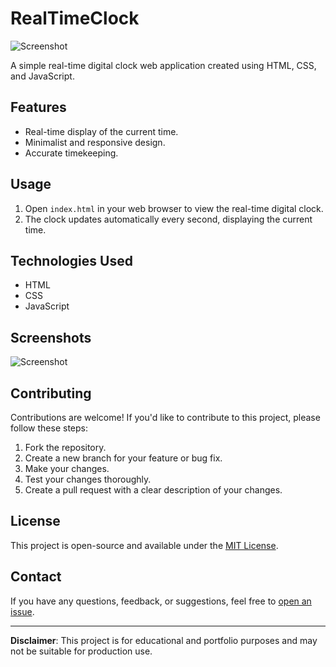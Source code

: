 # RealTimeClock

![Screenshot](https://i.ibb.co/TWKBddc/Screenshot-2023-09-12-7-37-40-PM.png)

A simple real-time digital clock web application created using HTML, CSS, and JavaScript.

## Features

- Real-time display of the current time.
- Minimalist and responsive design.
- Accurate timekeeping.

## Usage

1. Open `index.html` in your web browser to view the real-time digital clock.
2. The clock updates automatically every second, displaying the current time.

## Technologies Used

- HTML
- CSS
- JavaScript

## Screenshots

![Screenshot](https://i.ibb.co/TWKBddc/Screenshot-2023-09-12-7-37-40-PM.png)

## Contributing

Contributions are welcome! If you'd like to contribute to this project, please follow these steps:

1. Fork the repository.
2. Create a new branch for your feature or bug fix.
3. Make your changes.
4. Test your changes thoroughly.
5. Create a pull request with a clear description of your changes.

## License

This project is open-source and available under the [MIT License](LICENSE.md).

## Contact

If you have any questions, feedback, or suggestions, feel free to [open an issue](https://github.com/OnlyGlapor/RealTimeClock/issues).

---

**Disclaimer**: This project is for educational and portfolio purposes and may not be suitable for production use.
